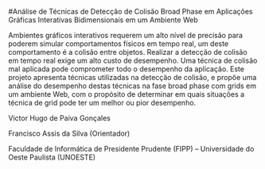 #Análise de Técnicas de Detecção de Colisão Broad Phase em Aplicações Gráficas Interativas Bidimensionais em um Ambiente Web

Ambientes gráficos interativos requerem um alto nível de precisão para poderem simular comportamentos físicos em tempo real, um deste comportamento é a colisão entre objetos. Realizar a detecção de colisão em tempo real exige um alto custo de desempenho. Uma técnica de colisão mal aplicada pode comprometer todo o desempenho da aplicação. Este projeto apresenta técnicas utilizadas na detecção de colisão, e propõe uma análise do desempenho destas técnicas na fase broad phase com grids em um ambiente Web, com o propósito de determinar em quais situações a técnica de grid pode ter um melhor ou pior desempenho.




Victor Hugo de Paiva Gonçales

Francisco Assis da Silva (Orientador)

Faculdade de Informática de Presidente Prudente (FIPP) – Universidade do Oeste Paulista (UNOESTE)
